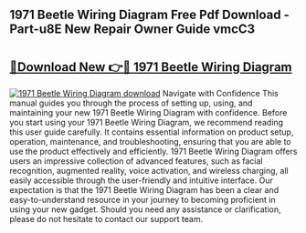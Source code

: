 ## 1971 Beetle Wiring Diagram Free Pdf Download - Part-u8E New Repair Owner Guide vmcC3

# <h2><a href="http://dfnu4h.blite.top/?on=1971+Beetle+Wiring+Diagram">🔗Download New 👉🔴 1971 Beetle Wiring Diagram</a></h2>

[![1971 Beetle Wiring Diagram download](https://i.imgur.com/lujVjoI.png)](http://dfnu4h.blite.top/?on=1971+Beetle+Wiring+Diagram)
Navigate with Confidence This manual guides you through the process of setting up, using, and maintaining your new 1971 Beetle Wiring Diagram with confidence. Before you start using your 1971 Beetle Wiring Diagram, we recommend reading this user guide carefully. It contains essential information on product setup, operation, maintenance, and troubleshooting, ensuring that you are able to use the product effectively and efficiently. 1971 Beetle Wiring Diagram offers users an impressive collection of advanced features, such as facial recognition, augmented reality, voice activation, and wireless charging, all easily accessible through the user-friendly and intuitive interface. Our expectation is that the 1971 Beetle Wiring Diagram has been a clear and easy-to-understand resource in your journey to becoming proficient in using your new gadget. Should you need any assistance or clarification, please do not hesitate to contact our support team.
